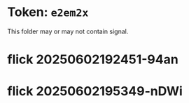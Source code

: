 # Token: `e2em2x`

This folder may or may not contain signal.
# flick 20250602192451-94an
# flick 20250602195349-nDWi
